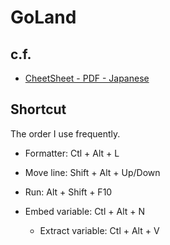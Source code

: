 # GoLand

## c.f.

* [CheetSheet - PDF - Japanese](https://pleiades.io/sites/willbrains.jp/keymap/pdf/shortcut_goland_windows.pdf)

## Shortcut

The order I use frequently.

* Formatter:  Ctl + Alt + L

* Move line: Shift + Alt + Up/Down

* Run: Alt + Shift + F10

* Embed variable: Ctl + Alt + N
  * Extract variable: Ctl + Alt + V


